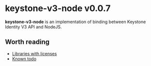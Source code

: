 # keystone-v3-node v0.0.7

**keystone-v3-node** is an implementation of binding between Keystone Identity V3 API and NodeJS.

## Worth reading

* [Libraries with licenses](./libraries.md)
* [Known todo](./todo.md)
